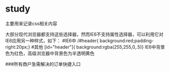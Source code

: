# study
主要用来记录css相关内容

大部分现代浏览器都支持这些选择器，然而IE6不支持属性选择器，可以利用它对IE6应用另一种样式，如下：
#IE6中
/#header{
background:red;padding-right:20px;}
#其他
[id="header"]{
background:rgba(255,255,0,.5)}
IE6中背景色为红色，高级浏览器中背景色为半透明黄色

###所有商户急需解决的订单快捷入口
